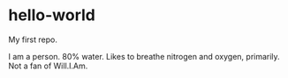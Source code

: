 # hello-world
My first repo.

I am a person. 80% water. Likes to breathe nitrogen and oxygen, primarily. Not a fan of Will.I.Am.
